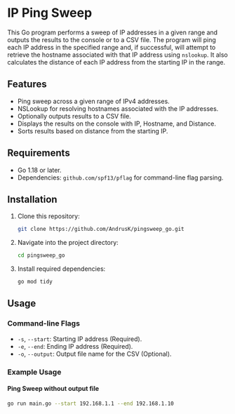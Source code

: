 # IP Ping Sweep

This Go program performs a sweep of IP addresses in a given range and outputs the results to the console or to a CSV file. The program will ping each IP address in the specified range and, if successful, will attempt to retrieve the hostname associated with that IP address using `nslookup`. It also calculates the distance of each IP address from the starting IP in the range.

## Features

- Ping sweep across a given range of IPv4 addresses.
- NSLookup for resolving hostnames associated with the IP addresses.
- Optionally outputs results to a CSV file.
- Displays the results on the console with IP, Hostname, and Distance.
- Sorts results based on distance from the starting IP.

## Requirements

- Go 1.18 or later.
- Dependencies: `github.com/spf13/pflag` for command-line flag parsing.

## Installation

1. Clone this repository:
    ```bash
    git clone https://github.com/AndrusK/pingsweep_go.git
    ```

2. Navigate into the project directory:
    ```bash
    cd pingsweep_go
    ```

3. Install required dependencies:
    ```bash
    go mod tidy
    ```

## Usage

### Command-line Flags

- `-s`, `--start`: Starting IP address (Required).
- `-e`, `--end`: Ending IP address (Required).
- `-o`, `--output`: Output file name for the CSV (Optional).

### Example Usage

#### Ping Sweep without output file

```bash
go run main.go --start 192.168.1.1 --end 192.168.1.10
